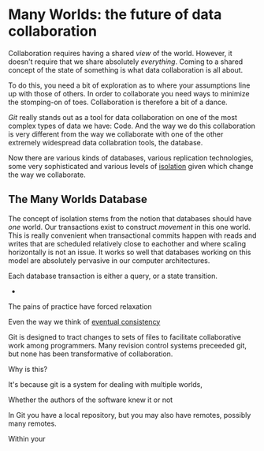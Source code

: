# Many Worlds: the future of data collaboration

Collaboration requires having a shared *view* of the world. However,
it doesn't require that we share absolutely *everything*. Coming to a
shared concept of the state of something is what data collaboration is
all about.

To do this, you need a bit of exploration as to where your assumptions
line up with those of others. In order to collaborate you need ways to
minimize the stomping-on of toes. Collaboration is therefore a bit of
a dance.

*Git* really stands out as a tool for data collaboration on one of the
most complex types of data we have: Code. And the way we do this
collaboration is very different from the way we collaborate with one
of the other extremely widespread data collabration tools, the
database.

Now there are various kinds of databases, various replication
technologies, some very sophisticated and various levels of
[isolation](https://en.wikipedia.org/wiki/Isolation_(database_systems))
given which change the way we collaborate.

## The Many Worlds Database

The concept of isolation stems from the notion that databases should
have *one* world. Our transactions exist to construct *movement* in
this one world. This is really convenient when transactional commits
happen with reads and writes that are scheduled relatively close to
eachother and where scaling horizontally is not an issue. It works so
well that databases working on this model are absolutely pervasive in
our computer architectures.

Each database transaction is either a query, or a state transition.

* 

The pains of practice have forced relaxation

Even the way we think of [eventual consistency]()

Git is designed to tract changes to sets of files to facilitate
collaborative work among programmers. Many revision control systems
preceeded git, but none has been transformative of collaboration.

Why is this?

It's because git is a system for dealing with multiple worlds, 

Whether the authors of the software knew it or not

In Git you have a local repository, but you may also have remotes,
possibly many remotes.

Within your 
